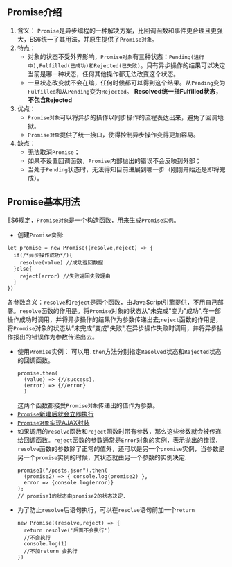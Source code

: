 ## Promise介绍

1. 含义：
   `Promise`是异步编程的一种解决方案，比回调函数和事件更合理且更强大，ES6统一了其用法，并原生提供了`Promise对象`。
2. 特点：
   - 对象的状态不受外界影响，`Promise对象`有三种状态：`Pending(进行中),Fulfilled(已成功)和Rejected(已失败)`。只有异步操作的结果可以决定当前是哪一种状态，任何其他操作都无法改变这个状态。
   - 一旦状态改变就不会在编，任何时候都可以得到这个结果。从`Pending`变为`Fulfilled`和从`Pending`变为`Rejected`。
   **Resolved统一指Fulfilled状态，不包含Rejected**
3. 优点：
   - `Promise对象`可以将异步的操作以同步操作的流程表达出来，避免了回调地狱。
   - `Promise对象`提供了统一接口，使得控制异步操作变得更加容易。
4. 缺点：
   - 无法取消`Promise`；
   - 如果不设置回调函数，`Promise`内部抛出的错误不会反映到外部；
   - 当处于`Pending`状态时，无法得知目前进展到哪一步（刚刚开始还是即将完成）。

## Promise基本用法

ES6规定，`Promise对象`是一个构造函数，用来生成`Promise实例`。
- 创建`Promise实例`:
```
let promise = new Promise((resolve,reject) => {
  if(/*异步操作成功*/){
    resolve(value) //成功返回数据
  }else{
    reject(error) //失败返回失败理由
  }
})
```
各参数含义：`resolve`和`reject`是两个函数，由JavaScript引擎提供，不用自己部署。`resolve`函数的作用是。将`Promise`对象的状态从"未完成"变为"成功",在一部操作成功时调用，并将异步操作的结果作为参数传递出去;`reject`函数的作用是，将`Promise`对象的状态从“未完成”变成"失败",在异步操作失败时调用，并将异步操作报出的错误作为参数传递出去。
- 使用`Promise`实例：
  可以用`.then`方法分别指定`Resolved`状态和`Rejected`状态的回调函数。
  ```
  promise.then(
    (value) => {//success},
    (error) => {//error}
    )
  ```
  这两个函数都接受`Promise对象`传递出的值作为参数。
- [`Promise`新建后就会立即执行](https://github.com/lhalou/Promise/blob/master/Promise%E6%96%B0%E5%BB%BA%E5%90%8E%E5%B0%B1%E4%BC%9A%E7%AB%8B%E5%8D%B3%E6%89%A7%E8%A1%8C.js)
- [`Promise对象`实现AJAX封装]()
- 如果调用的`resolve`函数和`reject`函数时带有参数，那么这些参数就会被传递给回调函数。`reject`函数的参数通常是`Error`对象的实例，表示抛出的错误，`resolve`函数的参数除了正常的值外，还可以是另一个`promise`实例，当参数是另一个`promise`实例的时候，其状态就由另一个参数的实例决定.
  ```
  promise1("/posts.json").then(
    (promise2) => { console.log(promise2) },
    error => {console.log(error)}
  );
  // promise1的状态由promise2的状态决定.
  ```
- 为了防止`resolve`后语句执行，可以在`resolve`语句前加一个`return`
  ```
  new Promise((resolve,reject) => {
    return resolve('后面不会执行')
    //不会执行
    console.log(1)
    //不加return 会执行
  })
  ```

  




